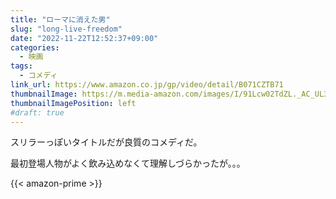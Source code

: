 ```yaml
---
title: "ローマに消えた男"
slug: "long-live-freedom"
date: "2022-11-22T12:52:37+09:00"
categories:
  - 映画
tags:
  - コメディ
link_url: https://www.amazon.co.jp/gp/video/detail/B071CZTB71
thumbnailImage: https://m.media-amazon.com/images/I/91Lcw02TdZL._AC_UL320_.jpg
thumbnailImagePosition: left
#draft: true
---
```

スリラーっぽいタイトルだが良質のコメディだ。
<!--more-->
最初登場人物がよく飲み込めなくて理解しづらかったが。。。

{{< amazon-prime >}}
